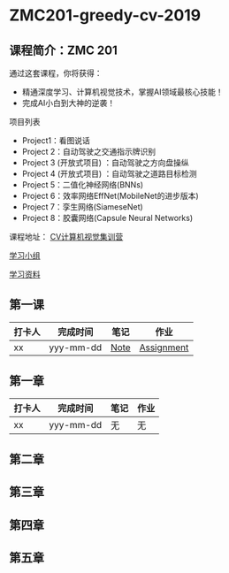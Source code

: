 # ZMC201-greedy-cv-2019

## 课程简介：ZMC 201

通过这套课程，你将获得：

* 精通深度学习、计算机视觉技术，掌握AI领域最核心技能！
* 完成AI小白到大神的逆袭！

项目列表

* Project1：看图说话
* Project 2：自动驾驶之交通指示牌识别
* Project 3 (开放式项目) ：自动驾驶之方向盘操纵
* Project 4 (开放式项目) ：自动驾驶之道路目标检测
* Project 5：二值化神经网络(BNNs)
* Project 6：效率网络EffNet(MobileNet的进步版本)
* Project 7：孪生网络(SiameseNet)
* Project 8：胶囊网络(Capsule Neural Networks)

课程地址：
[CV计算机视觉集训营](https://www.greedyai.com/course/49)

[学习小组](./groups.md)

[学习资料](./additional_reading/)

## 第一课

|打卡人|完成时间|笔记|作业|
|---|---|---|---|
|xx|yyy-mm-dd|[Note](lesson1/note/xx.md)|[Assignment](lesson1/assignment/xx/)|

## 第一章

|打卡人|完成时间|笔记|作业|
|---|---|---|---|
|xx|yyy-mm-dd|无|无|

## 第二章

## 第三章
## 第四章
## 第五章
